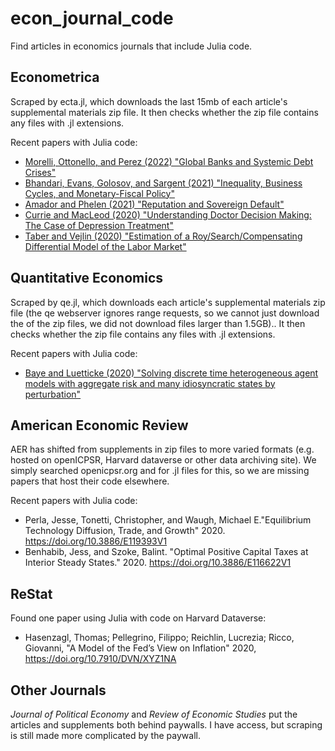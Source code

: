 # econ\_journal\_code

Find articles in economics journals that include Julia code.

## Econometrica

Scraped by ecta.jl, which downloads the last 15mb of each article's
supplemental materials zip file. It then checks whether the zip file
contains any files with .jl extensions.

Recent papers with Julia code:
- [Morelli, Ottonello, and Perez (2022) "Global Banks and Systemic Debt Crises"](https://doi.org/10.3982/ECTA17433)
- [Bhandari, Evans, Golosov, and Sargent (2021) "Inequality, Business Cycles, and Monetary-Fiscal Policy"](https://doi.org/10.3982/ECTA16414)
- [Amador and Phelen (2021) "Reputation and Sovereign Default"](https://doi.org/10.3982/ECTA16685)
- [Currie and MacLeod (2020) "Understanding Doctor Decision Making: The Case of Depression Treatment"](https://doi.org/10.3982/ECTA16591)
- [Taber and Vejlin (2020) "Estimation of a Roy/Search/Compensating Differential Model of the Labor Market"](https://doi.org/10.3982/ECTA14441)

## Quantitative Economics

Scraped by qe.jl, which downloads each article's supplemental
materials zip file (the qe webserver ignores range requests, so we
cannot just download the of the zip files, we did not download files
larger than 1.5GB).. It then checks whether the zip file contains any
files with .jl extensions.

Recent papers with Julia code:
- [Baye and Luetticke (2020) "Solving discrete time heterogeneous agent models with aggregate risk and many idiosyncratic states by perturbation"](https://qeconomics.org/ojs/index.php/qe/article/view/1378)

## American Economic Review
AER has shifted from supplements in zip files to more varied formats (e.g. hosted on openICPSR, Harvard dataverse or other data archiving site). We simply searched openicpsr.org and for .jl files for this, so we are missing papers that host their code elsewhere.

Recent papers with Julia code:
- Perla, Jesse, Tonetti, Christopher, and Waugh, Michael E."Equilibrium Technology Diffusion, Trade, and Growth"  2020. https://doi.org/10.3886/E119393V1
-  Benhabib, Jess, and Szoke, Balint. "Optimal Positive Capital Taxes at Interior Steady States."  2020.  https://doi.org/10.3886/E116622V1


## ReStat

Found one paper using Julia with code on Harvard Dataverse:

- Hasenzagl, Thomas; Pellegrino, Filippo; Reichlin, Lucrezia; Ricco, Giovanni, "A Model of the Fed’s View on Inflation" 2020, https://doi.org/10.7910/DVN/XYZ1NA


## Other Journals

_Journal of Political Economy_ and _Review of Economic Studies_ put
the articles and supplements both behind paywalls. I have access, but
scraping is still made more complicated by the paywall.
